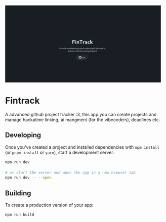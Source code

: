 ![screenshot](./screenshot.png)

# Fintrack

A advanced github project tracker :3, this app you can create projects and manage hackatime linking, ai mangment (for the vibecoders), deadlines etc.

## Developing

Once you've created a project and installed dependencies with `npm install` (or `pnpm install` or `yarn`), start a development server:

```bash
npm run dev

# or start the server and open the app in a new browser tab
npm run dev -- --open
```

## Building

To create a production version of your app:

```bash
npm run build
```
